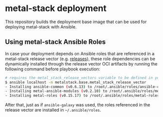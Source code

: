 # metal-stack deployment

This repository builds the deployment base image that can be used for deploying metal-stack with Ansible.

## Using metal-stack Ansible Roles

In case your deployment depends on Ansible roles that are referenced in a metal-stack release vector (e.g. [releases](https://github.com/metal-stack/releases)), these role dependencies can be dynamically installed through the release vector OCI artifacts by running the following command before playbook execution:

```bash
# requires the metal_stack_release_vectors variable to be defined in your ansible variables
$ ansible localhost -m metalstack.base.metal_stack_release_vector
- Installing ansible-common (v0.6.13) to /root/.ansible/roles/ansible-common
- Installing metal-ansible-modules (v0.2.10) to /root/.ansible/roles/metal-ansible-modules
- Installing metal-roles (v0.15.17) to /root/.ansible/roles/metal-roles
```

After that, just as if `ansible-galaxy` was used, the roles referenced in the release vector are installed in `~/.ansible/roles`.
